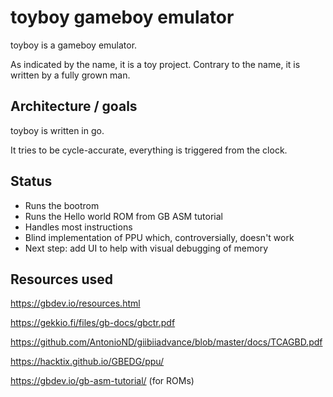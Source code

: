 # toyboy gameboy emulator

toyboy is a gameboy emulator.

As indicated by the name, it is a toy project. 
Contrary to the name, it is written by a fully grown man.

## Architecture / goals

toyboy is written in go.

It tries to be cycle-accurate, everything is triggered from the clock.

## Status

- Runs the bootrom
- Runs the Hello world ROM from GB ASM tutorial
- Handles most instructions
- Blind implementation of PPU which, controversially, doesn't work
- Next step: add UI to help with visual debugging of memory

## Resources used

https://gbdev.io/resources.html

https://gekkio.fi/files/gb-docs/gbctr.pdf

https://github.com/AntonioND/giibiiadvance/blob/master/docs/TCAGBD.pdf

https://hacktix.github.io/GBEDG/ppu/

https://gbdev.io/gb-asm-tutorial/ (for ROMs)

